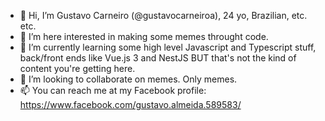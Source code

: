 - 👋 Hi, I’m Gustavo Carneiro (@gustavocarneiroa), 24 yo, Brazilian, etc. etc.
- 👀 I’m here interested in making some memes throught code.
- 🌱 I’m currently learning some high level Javascript and Typescript stuff, back/front ends like Vue.js 3 and NestJS BUT that's not the kind of content you're getting here.
- 💞️ I’m looking to collaborate on memes. Only memes.
- 📫 You can reach me at my Facebook profile: https://www.facebook.com/gustavo.almeida.589583/

<!---
gustavocarneiroa/gustavocarneiroa is a ✨ special ✨ repository because its `README.md` (this file) appears on your GitHub profile.
You can click the Preview link to take a look at your changes.
--->
